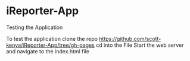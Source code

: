 # iReporter-App

Testing the Application

To test the application clone the repo https://github.com/scott-kenya/iReporter-App/tree/gh-pages
cd into the File
Start the web server and navigate to the index.html file

